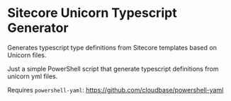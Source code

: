 # Sitecore Unicorn Typescript Generator
Generates typescript type definitions from Sitecore templates based on Unicorn files.

Just a simple PowerShell script that generate typescript definitions from unicorn yml files.

Requires `powershell-yaml`: https://github.com/cloudbase/powershell-yaml